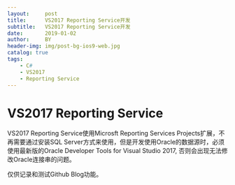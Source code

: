 ```yaml
---
layout:     post
title:      VS2017 Reporting Service开发
subtitle:   VS2017 Reporting Service开发
date:       2019-01-02
author:     BY
header-img: img/post-bg-ios9-web.jpg
catalog: true
tags:
    - C#
    - VS2017
    - Reporting Service
---
```

# VS2017 Reporting Service
VS2017 Reporting Service使用Microsft Reporting Services Projects扩展，不再需要通过安装SQL Server方式来使用，但是开发使用Oracle的数据源时，必须使用最新版的Oracle Developer Tools for Visual Studio 2017, 否则会出现无法修改Oracle连接串的问题。

仅供记录和测试Github Blog功能。